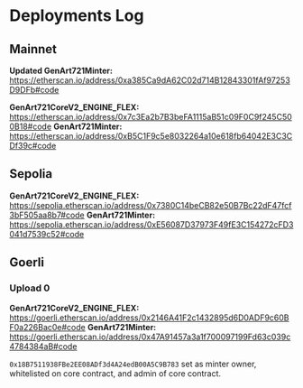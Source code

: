 # Deployments Log

## Mainnet

**Updated GenArt721Minter:** https://etherscan.io/address/0xa385Ca9dA62C02d714B12843301fAf97253D9DFb#code

**GenArt721CoreV2_ENGINE_FLEX:** https://etherscan.io/address/0x7c3Ea2b7B3beFA1115aB51c09F0C9f245C500B18#code
**GenArt721Minter:** https://etherscan.io/address/0xB5C1F9c5e8032264a10e618fb64042E3C3CDf39c#code

## Sepolia

**GenArt721CoreV2_ENGINE_FLEX:** https://sepolia.etherscan.io/address/0x7380C14beCB82e50B7Bc22dF47fcf3bF505aa8b7#code
**GenArt721Minter:** https://sepolia.etherscan.io/address/0xE56087D37973F49fE3C154272cFD3041d7539c52#code

## Goerli

### Upload 0

**GenArt721CoreV2_ENGINE_FLEX:** https://goerli.etherscan.io/address/0x2146A41F2c1432895d6D0ADF9c60BF0a226Bac0e#code
**GenArt721Minter:** https://goerli.etherscan.io/address/0x47A91457a3a1f700097199Fd63c039c4784384aB#code

`0x18B7511938FBe2EE08ADf3d4A24edB00A5C9B783` set as minter owner, whitelisted on core contract, and admin of core contract.
